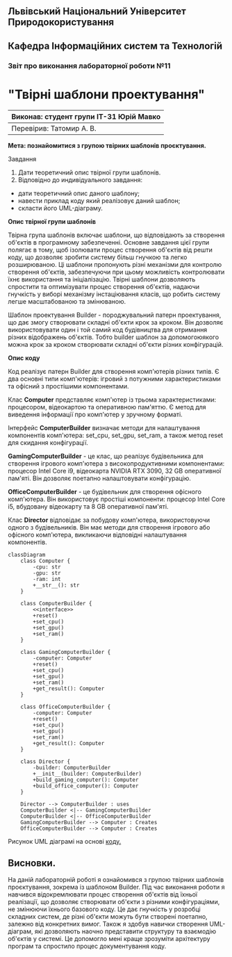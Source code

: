 ## Львівський Національний Університет Природокористування
## Кафедра Інформаційних систем та Технологій



### Звіт про виконання лабораторної роботи №11
# "Твірні шаблони проектування"



| Виконав: студент групи ІТ-31 Юрій Мавко      |
|----------------------------------------------|
| Перевірив: Татомир А. В.                     |




**Мета: познайомитися з групою твірних шаблонів проєктування.**


Завдання

1. Дати теоретичний опис твірної групи шаблонів.
2. Відповідно до индивідуального завдання:
- дати теоретичний опис даного шаблону;
- навести приклад коду який реалізовує даний шаблон;
- скласти його UML-діаграму.


**Опис твірної групи шаблонів**

Твірна група шаблонів включає шаблони, що відповідають
за створення об'єктів в програмному забезпеченні. 
Основне завдання цієї групи полягає в тому, щоб ізолювати 
процес створення об'єктів від решти коду, що дозволяє 
зробити систему більш гнучкою та легко розширюваною. 
Ці шаблони пропонують різні механізми для контролю 
створення об'єктів, забезпечуючи при цьому можливість 
контролювати їхнє використання та ініціалізацію. Твірні
шаблони дозволяють спростити та оптимізувати процес 
створення об'єктів, надаючи гнучкість у виборі механізму
інстаціювання класів, що робить систему легше масштабованою
та змінюваною.

Шаблон проектування Builder - породжувальний патерн проектування, 
що дає змогу створювати складні об'єкти крок за кроком. Він 
дозволяє використовувати один і той самий код будівництва для 
отримання різних відображень об'єктів. Тобто builder шаблон за 
допомогоюякого можна крок за кроком створювати складні об'єкти 
різних конфігурацій.


**Опис коду**

Код реалізує патерн Builder для створення комп'ютерів різних типів. 
Є два основні типи комп'ютерів: ігровий з потужними характеристиками 
та офісний з простішими компонентами.

Клас **Computer** представляє комп'ютер із трьома характеристиками: 
процесором, відеокартою та оперативною пам'яттю. Є метод для виведення 
інформації про комп'ютер у зручному форматі.

Інтерфейс **ComputerBuilder** визначає методи для налаштування 
компонентів комп'ютера: set_cpu, set_gpu, set_ram, а також метод reset 
для скидання конфігурації.

**GamingComputerBuilder** - це клас, що реалізує будівельника для 
створення ігрового комп'ютера з високопродуктивними компонентами: 
процесор Intel Core i9, відеокарта NVIDIA RTX 3090, 32 GB оперативної 
пам'яті. Він дозволяє поетапно налаштовувати конфігурацію.

**OfficeComputerBuilder** - це будівельник для створення офісного 
комп'ютера. Він використовує простіші компоненти: процесор Intel 
Core i5, вбудовану відеокарту та 8 GB оперативної пам'яті.

Клас **Director** відповідає за побудову комп'ютера, використовуючи 
одного з будівельників. Він має методи для створення ігрового або 
офісного комп'ютера, викликаючи відповідні налаштування компонентів.


```mermaid
classDiagram
    class Computer {
        -cpu: str
        -gpu: str
        -ram: int
        +__str__(): str
    }

    class ComputerBuilder {
        <<interface>>
        +reset()
        +set_cpu()
        +set_gpu()
        +set_ram()
    }

    class GamingComputerBuilder {
        -computer: Computer
        +reset()
        +set_cpu()
        +set_gpu()
        +set_ram()
        +get_result(): Computer
    }

    class OfficeComputerBuilder {
        -computer: Computer
        +reset()
        +set_cpu()
        +set_gpu()
        +set_ram()
        +get_result(): Computer
    }

    class Director {
        -builder: ComputerBuilder
        +__init__(builder: ComputerBuilder)
        +build_gaming_computer(): Computer
        +build_office_computer(): Computer
    }

    Director --> ComputerBuilder : uses
    ComputerBuilder <|-- GamingComputerBuilder
    ComputerBuilder <|-- OfficeComputerBuilder
    GamingComputerBuilder --> Computer : Creates
    OfficeComputerBuilder --> Computer : Creates
```
Рисунок UML діаграмі на основі [коду.](./builder.py)


## Висновки. 

На даній лабораторній роботі я ознайомився з групою твірних 
шаблонів проєктування, зокрема із шаблоном Builder. Під час 
виконання роботи я навчився відокремлювати процес створення 
об'єктів від їхньої реалізації, що дозволяє створювати 
об'єкти з різними конфігураціями, не змінюючи їхнього 
базового коду. Це дає гнучкість у розробці складних систем, 
де різні об'єкти можуть бути створені поетапно, залежно від 
конкретних вимог.
Також я здобув навички створення UML-діаграм, які дозволяють 
наочно представити структуру та взаємодію об'єктів у системі. 
Це допомогло мені краще зрозуміти архітектуру програм та 
спростило процес документування коду.


